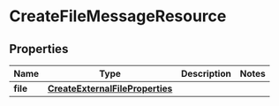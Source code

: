 
# CreateFileMessageResource

## Properties
Name | Type | Description | Notes
------------ | ------------- | ------------- | -------------
**file** | [**CreateExternalFileProperties**](CreateExternalFileProperties.md) |  | 



